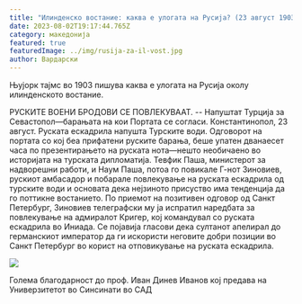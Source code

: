 ```yaml
---
title: "Илинденско востание: каква е улогата на Русиjа? (23 август 1903 г)"
date: 2023-08-02T19:17:44.765Z
category: македонија
featured: true
featuredImage: ../img/rusija-za-il-vost.jpg
author: Вардарски
---
```

Њујорк тајмс во 1903 пишува каква е улогата на Русија околу илинденското востание. 

<!--StartFragment-->

РУСКИТЕ ВОЕНИ БРОДОВИ СЕ ПОВЛЕКУВААТ. -- Напуштат Турција за Севастопол—барањата на кои Портата се согласи. Константинопол, 23 август. Руската ескадрила напушта Турските води. Одговорот на портата со коj беа прифатени руските барања, беше упатен дванаесет часа по презентирањето на руската нота—нешто необичаено во историјата на турската дипломатија. Тевфик Паша, министерот за надворешни работи, и Наум Паша, потоа го повикале Г-нот Зиновиев, рускиот амбасадор и побарале повлекување на руската ескадрила од турските води и основата дека нејзиното присуство има тенденција да го поттикне востанието. По приемот на позитивен одговор од Санкт Петербург, Зиновиев телеграфски му ја испратил наредбата за повлекување на адмиралот Кригер, кој командувал со руската ескадрила во Иниада. Се појавија гласови дека султанот апелирал до германскиот император да ги искористи неговите добри позиции во Санкт Петербург во корист на отповикување на руската ескадрила.

<!--EndFragment-->

![](../img/rus-uloga.png)

Голема благодарност до проф. Иван Динев Иванов кој предава на Универзитетот во Синсинати во САД

<!--EndFragment-->